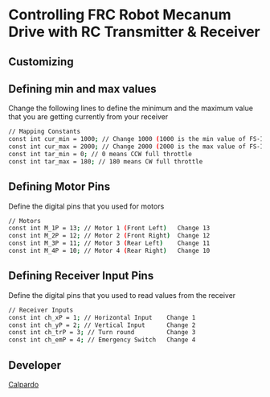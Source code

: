 # Controlling FRC Robot Mecanum Drive with RC Transmitter & Receiver



## Customizing

## Defining min and max values

Change the following lines to define the minimum and the maximum value that you are getting currently from your receiver

```bash
// Mapping Constants
const int cur_min = 1000; // Change 1000 (1000 is the min value of FS-IA6B Receiver)
const int cur_max = 2000; // Change 2000 (2000 is the max value of FS-IA6B Receiver)
const int tar_min = 0; // 0 means CCW full throttle
const int tar_max = 180; // 180 means CW full throttle
```

## Defining Motor Pins

Define the digital pins that you used for motors

```bash
// Motors
const int M_1P = 13; // Motor 1 (Front Left)   Change 13
const int M_2P = 12; // Motor 2 (Front Right)  Change 12
const int M_3P = 11; // Motor 3 (Rear Left)    Change 11
const int M_4P = 10; // Motor 4 (Rear Right)   Change 10
```

## Defining Receiver Input Pins

Define the digital pins that you used to read values from the receiver

```bash
// Receiver Inputs
const int ch_xP = 1; // Horizontal Input    Change 1
const int ch_yP = 2; // Vertical Input      Change 2
const int ch_trP = 3; // Turn round         Change 3
const int ch_emP = 4; // Emergency Switch   Change 4
```
## Developer
[Calpardo](https://calpardo.com)
